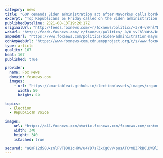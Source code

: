 ```yaml
---
category: news
title: "GOP demands Biden administration act after Mayorkas calls border crisis 'unsustainable'"
excerpt: "Top Republicans on Friday called on the Biden administration to act on the crisis at the southern border after leaked audio emerged of Homeland Security Secretary Alejandro Mayorkas calling the situation there \"unsustainable.\""
publishedDateTime: 2021-08-13T19:20:17Z
originalUrl: "http://feeds.foxnews.com/~r/foxnews/politics/~3/H-vvFhlYDMA/biden-administration-mayorkas-border-republicans-demand-action"
webUrl: "http://feeds.foxnews.com/~r/foxnews/politics/~3/H-vvFhlYDMA/biden-administration-mayorkas-border-republicans-demand-action"
ampWebUrl: "https://www.foxnews.com/politics/biden-administration-mayorkas-border-republicans-demand-action.amp"
cdnAmpWebUrl: "https://www-foxnews-com.cdn.ampproject.org/c/s/www.foxnews.com/politics/biden-administration-mayorkas-border-republicans-demand-action.amp"
type: article
quality: 167
heat: 167
published: true

provider:
  name: Fox News
  domain: foxnews.com
  images:
    - url: "https://smartableai.github.io/election/assets/images/organizations/foxnews.com-50x50.jpg"
      width: 50
      height: 50

topics:
  - Election
  - Republican Voice

images:
  - url: "https://a57.foxnews.com/static.foxnews.com/foxnews.com/content/uploads/2021/05/340/340/Bill-Melugin.jpg?ve=1&tl=1"
    width: 340
    height: 340
    isCached: true

secured: "aQmF12dS8UxznlFVTDDU1cHRV/u4YD7sFZxCgOvV/pusATCvmBZPkB0lDWBl3/0t/lS09f46hgpnO96jBQOK4mjEgUsd00vpHvV05DesBTMAymmH1kKrL0/WeO2+Xw7agJDf/yKiT+jfvsknMVWQkh9QrVeOiu7zgOVeHgVwrbusu5up6AXrNvl/sDrLFZPu05ApbV07CMoY47AN8Uo5vvccWLxXhJXi7NplYGdRjI3XPPkBtpEhiDJuKSoZz2y6JDzU2alqzfIF5wAqPgKc0KdVKdLwHL9DBlsRppt3lW+s11e72BrpMSo2HPqxTEeW944MugXqeIP6U3o62RCV7HPmGsGUkGb1EHr8LmP+5q8=;H5NssgvOjDEu6besh8uzkw=="
---
```


